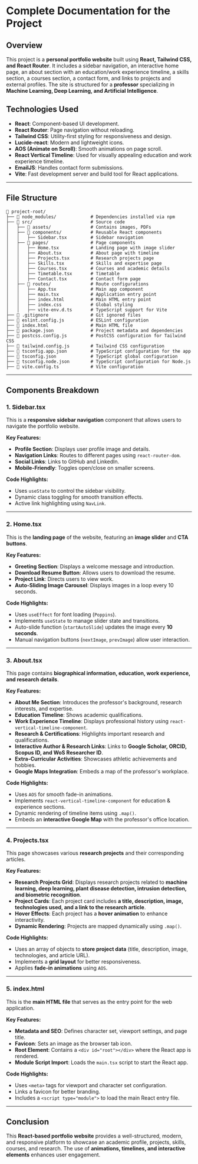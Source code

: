 # Complete Documentation for the Project

## Overview

This project is a **personal portfolio website** built using **React, Tailwind CSS, and React Router**. It includes a sidebar navigation, an interactive home page, an about section with an education/work experience timeline, a skills section, a courses section, a contact form, and links to projects and external profiles. The site is structured for a **professor** specializing in **Machine Learning, Deep Learning, and Artificial Intelligence**.

## Technologies Used

- **React**: Component-based UI development.
- **React Router**: Page navigation without reloading.
- **Tailwind CSS**: Utility-first styling for responsiveness and design.
- **Lucide-react**: Modern and lightweight icons.
- **AOS (Animate on Scroll)**: Smooth animations on page scroll.
- **React Vertical Timeline**: Used for visually appealing education and work experience timeline.
- **EmailJS**: Handles contact form submissions.
- **Vite**: Fast development server and build tool for React applications.

---

## File Structure

```
📂 project-root/
├── 📂 node_modules/             # Dependencies installed via npm
├── 📂 src/                      # Source code
│   ├── 📂 assets/               # Contains images, PDFs
│   ├── 📂 components/           # Reusable React components
│   │   ├── Sidebar.tsx         # Sidebar navigation
│   ├── 📂 pages/                # Page components
│   │   ├── Home.tsx            # Landing page with image slider
│   │   ├── About.tsx           # About page with timeline
│   │   ├── Projects.tsx        # Research projects page
│   │   ├── Skills.tsx          # Skills and expertise page
│   │   ├── Courses.tsx         # Courses and academic details
│   │   ├── Timetable.tsx       # Timetable
│   │   ├── Contact.tsx         # Contact form page
│   ├── 📂 routes/               # Route configurations
│   │   ├── App.tsx             # Main app component
│   │   ├── main.tsx            # Application entry point
│   │   ├── index.html          # Main HTML entry point
│   │   ├── index.css           # Global styling
│   │   ├── vite-env.d.ts       # TypeScript support for Vite
├── 📜 .gitignore                # Git ignored files
├── 📜 eslint.config.js          # ESLint configuration
├── 📜 index.html                # Main HTML file
├── 📜 package.json              # Project metadata and dependencies
├── 📜 postcss.config.js         # PostCSS configuration for Tailwind CSS
├── 📜 tailwind.config.js        # Tailwind CSS configuration
├── 📜 tsconfig.app.json         # TypeScript configuration for the app
├── 📜 tsconfig.json             # TypeScript global configuration
├── 📜 tsconfig.node.json        # TypeScript configuration for Node.js
├── 📜 vite.config.ts            # Vite configuration
```

---

## Components Breakdown

### 1. Sidebar.tsx

This is a **responsive sidebar navigation** component that allows users to navigate the portfolio website.

**Key Features:**

- **Profile Section**: Displays user profile image and details.
- **Navigation Links**: Routes to different pages using `react-router-dom`.
- **Social Links**: Links to GitHub and LinkedIn.
- **Mobile-Friendly**: Toggles open/close on smaller screens.

**Code Highlights:**

- Uses `useState` to control the sidebar visibility.
- Dynamic class toggling for smooth transition effects.
- Active link highlighting using `NavLink`.

---

### 2. Home.tsx

This is the **landing page** of the website, featuring an **image slider** and **CTA buttons**.

**Key Features:**

- **Greeting Section**: Displays a welcome message and introduction.
- **Download Resume Button**: Allows users to download the resume.
- **Project Link**: Directs users to view work.
- **Auto-Sliding Image Carousel**: Displays images in a loop every 10 seconds.

**Code Highlights:**

- Uses `useEffect` for font loading (`Poppins`).
- Implements `useState` to manage slider state and transitions.
- Auto-slide function (`startAutoSlide`) updates the image every **10 seconds**.
- Manual navigation buttons (`nextImage`, `prevImage`) allow user interaction.

---

### 3. About.tsx

This page contains **biographical information, education, work experience, and research details**.

**Key Features:**

- **About Me Section**: Introduces the professor's background, research interests, and expertise.
- **Education Timeline**: Shows academic qualifications.
- **Work Experience Timeline**: Displays professional history using `react-vertical-timeline-component`.
- **Research & Certifications**: Highlights important research and qualifications.
- **Interactive Author & Research Links**: Links to **Google Scholar, ORCID, Scopus ID, and WoS Researcher ID**.
- **Extra-Curricular Activities**: Showcases athletic achievements and hobbies.
- **Google Maps Integration**: Embeds a map of the professor's workplace.

**Code Highlights:**

- Uses `AOS` for smooth fade-in animations.
- Implements `react-vertical-timeline-component` for education & experience sections.
- Dynamic rendering of timeline items using `.map()`.
- Embeds an **interactive Google Map** with the professor's office location.

---

### 4. Projects.tsx

This page showcases various **research projects** and their corresponding articles.

**Key Features:**

- **Research Projects Grid**: Displays research projects related to **machine learning, deep learning, plant disease detection, intrusion detection, and biometric recognition**.
- **Project Cards**: Each project card includes **a title, description, image, technologies used, and a link to the research article**.
- **Hover Effects**: Each project has a **hover animation** to enhance interactivity.
- **Dynamic Rendering**: Projects are mapped dynamically using `.map()`.

**Code Highlights:**

- Uses an array of objects to **store project data** (title, description, image, technologies, and article URL).
- Implements a **grid layout** for better responsiveness.
- Applies **fade-in animations** using `AOS`.

---

### 5. index.html

This is the **main HTML file** that serves as the entry point for the web application.

**Key Features:**

- **Metadata and SEO**: Defines character set, viewport settings, and page title.
- **Favicon**: Sets an image as the browser tab icon.
- **Root Element**: Contains a `<div id="root"></div>` where the React app is rendered.
- **Module Script Import**: Loads the `main.tsx` script to start the React app.

**Code Highlights:**

- Uses `<meta>` tags for viewport and character set configuration.
- Links a favicon for better branding.
- Includes a `<script type="module">` to load the main React entry file.

---

## Conclusion

This **React-based portfolio website** provides a well-structured, modern, and responsive platform to showcase an academic profile, projects, skills, courses, and research. The use of **animations, timelines, and interactive elements** enhances user engagement.
